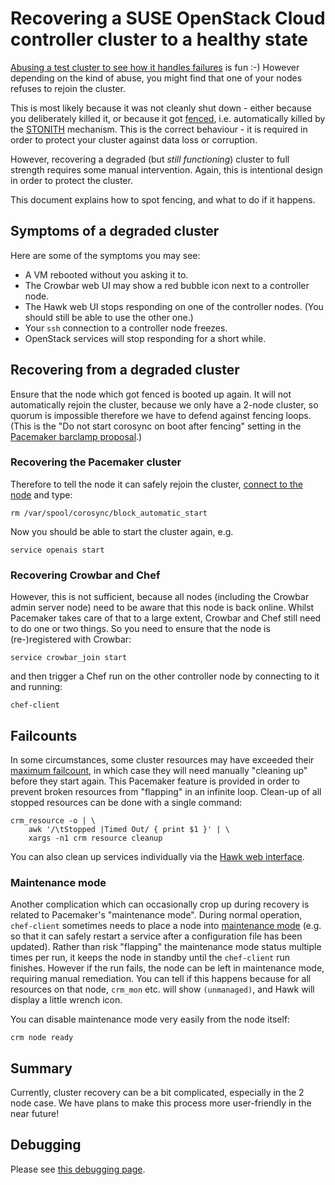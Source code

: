 # Recovering a SUSE OpenStack Cloud controller cluster to a healthy state

[Abusing a test cluster to see how it handles failures](cluster-failover.md)
is fun :-)  However depending on the kind of abuse, you might find that
one of your nodes refuses to rejoin the cluster.

This is most likely because it was not cleanly shut down - either
because you deliberately killed it, or because it got
[fenced](http://en.wikipedia.org/wiki/Fencing_(computing)),
i.e. automatically killed by the
[STONITH](http://clusterlabs.org/doc/crm_fencing.html) mechanism.
This is the correct behaviour - it is required in order to protect
your cluster against data loss or corruption.

However, recovering a degraded (but *still functioning*) cluster to
full strength requires some manual intervention.  Again, this is
intentional design in order to protect the cluster.

This document explains how to spot fencing, and what to do if it
happens.

## Symptoms of a degraded cluster

Here are some of the symptoms you may see:

*   A VM rebooted without you asking it to.
*   The Crowbar web UI may show a red bubble icon next to
    a controller node.
*   The Hawk web UI stops responding on one of the controller
    nodes.  (You should still be able to use the other one.)
*   Your `ssh` connection to a controller node freezes.
*   OpenStack services will stop responding for a short while.

## Recovering from a degraded cluster

Ensure that the node which got fenced is booted up again.  It will not
automatically rejoin the cluster, because we only have a 2-node
cluster, so quorum is impossible therefore we have to defend against
fencing loops.  (This is the "Do not start corosync on boot after
fencing" setting in the
[Pacemaker barclamp proposal](http://192.168.124.10:3000/crowbar/pacemaker/1.0/proposals/cluster1).)

### Recovering the Pacemaker cluster

Therefore to tell the node it can safely rejoin the cluster,
[connect to the node](../../docs/HOWTO.md#connecting-to-the-vms)
and type:

    rm /var/spool/corosync/block_automatic_start

Now you should be able to start the cluster again, e.g.

    service openais start

### Recovering Crowbar and Chef

However, this is not sufficient, because all nodes (including the
Crowbar admin server node) need to be aware that this node is back
online.  Whilst Pacemaker takes care of that to a large extent,
Crowbar and Chef still need to do one or two things.  So you need
to ensure that the node is (re-)registered with Crowbar:

    service crowbar_join start

and then trigger a Chef run on the other controller node by connecting
to it and running:

    chef-client

## Failcounts

In some circumstances, some cluster resources may have exceeded their
[maximum failcount](http://clusterlabs.org/doc/en-US/Pacemaker/1.1/html/Pacemaker_Explained/s-failure-migration.html),
in which case they will need manually "cleaning up" before they start
again.  This Pacemaker feature is provided in order to prevent broken
resources from "flapping" in an infinite loop.  Clean-up of all
stopped resources can be done with a single command:

    crm_resource -o | \
        awk '/\tStopped |Timed Out/ { print $1 }' | \
        xargs -n1 crm resource cleanup

You can also clean up services individually via the
[Hawk web interface](README.md#hawk-web-ui).

### Maintenance mode

Another complication which can occasionally crop up during recovery is
related to Pacemaker's "maintenance mode".  During normal operation,
`chef-client` sometimes needs to place a node into
[maintenance mode](http://crmsh.nongnu.org/crm.8.html#cmdhelp_node_standby)
(e.g. so that it can safely restart a service after a configuration
file has been updated).  Rather than risk "flapping" the maintenance
mode status multiple times per run, it keeps the node in standby until
the `chef-client` run finishes.  However if the run fails, the node
can be left in maintenance mode, requiring manual remediation.  You
can tell if this happens because for all resources on that node,
`crm_mon` etc. will show `(unmanaged)`, and Hawk will display a little
wrench icon.

You can disable maintenance mode very easily from the node itself:

    crm node ready

## Summary

Currently, cluster recovery can be a bit complicated, especially in
the 2 node case.  We have plans to make this process more
user-friendly in the near future!

## Debugging

Please see [this debugging page](../../docs/debugging.md).
